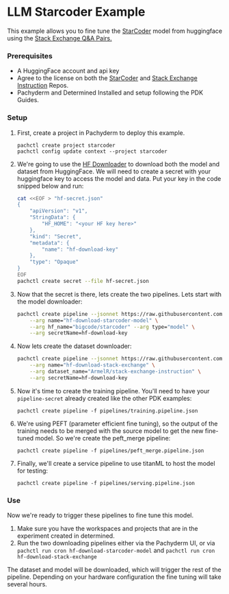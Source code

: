 # LLM Starcoder Example


This example allows you to fine tune the [StarCoder](https://huggingface.co/bigcode/starcoder) model from huggingface using the [Stack Exchange Q&A Pairs.](https://github.com/bigcode-project/starcoder?tab=readme-ov-file#stack-exchange-se)

### Prerequisites
* A HuggingFace account and api key
* Agree to the license on both the [StarCoder](https://huggingface.co/bigcode/starcoder) and [Stack Exchange Instruction](https://huggingface.co/datasets/ArmelR/stack-exchange-instruction) Repos.
* Pachyderm and Determined Installed and setup following the PDK Guides.


### Setup
1) First, create a project in Pachyderm to deploy this example. 
    ```
    pachctl create project starcoder
    pachctl config update context --project starcoder
    ``` 
1) We're going to use the [HF Downloader](https://github.com/tybritten/hf-dataset-downloader) to download both the model and dataset from HuggingFace. We will need to create a secret with your huggingface key to access the model and data. Put your key in the code snipped below and run:
    ```bash
    cat <<EOF > "hf-secret.json"
    {
        "apiVersion": "v1",
        "StringData": {
            "HF_HOME": "<your HF key here>"
        },
        "kind": "Secret",
        "metadata": {
            "name": "hf-download-key"
        },
        "type": "Opaque"
    }
    EOF
    pachctl create secret --file hf-secret.json

    ```
1) Now that the secret is there, lets create the two pipelines. Lets start with the model downloader:
    ```bash
    pachctl create pipeline --jsonnet https://raw.githubusercontent.com/tybritten/hf-dataset-downloader/main/dataset-downloader.jsonnet \
        --arg name="hf-download-starcoder-model" \
        --arg hf_name="bigcode/starcoder" --arg type="model" \
        --arg secretName=hf-download-key
    ```
1) Now lets create the dataset downloader:
    ```bash
    pachctl create pipeline --jsonnet https://raw.githubusercontent.com/tybritten/hf-dataset-downloader/main/dataset-downloader.jsonnet \
        --arg name="hf-download-stack-exchange" \
        --arg dataset_name="ArmelR/stack-exchange-instruction" \
        --arg secretName=hf-download-key
    ```
1) Now it's time to create the training pipeline. You'll need to have your `pipeline-secret` already created like the other PDK examples:
    ```
    pachctl create pipeline -f pipelines/training.pipeline.json
    ```
1) We're using PEFT (parameter efficient fine tuning), so the output of the training needs to be merged with the source model to get the new fine-tuned model. So we're create the peft_merge pipeline:
    ```
    pachctl create pipeline -f pipelines/peft_merge.pipeline.json
    ```
1) Finally, we'll create a service pipeline to use titanML to host the model for testing:
    ```
    pachctl create pipeline -f pipelines/serving.pipeline.json
    ```

### Use
Now we're ready to trigger these pipelines to fine tune this model.
1) Make sure you have the workspaces and projects that are in the experiment created in determined.
1) Run the two downloading pipelines either via the Pachyderm UI, or via `pachctl run cron hf-download-starcoder-model` and `pachctl run cron hf-download-stack-exchange`

The dataset and model will be downloaded, which will trigger the rest of the pipeline. Depending on your hardware configuration the fine tuning will take several hours.


